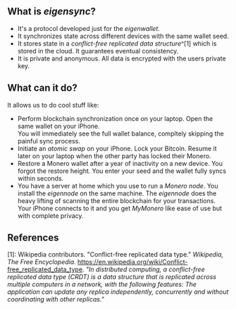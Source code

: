 ## What is _eigensync_?

- It's a protocol developed just for the _eigenwallet_.
- It synchronizes state across different devices with the same wallet seed.
- It stores state in a _conflict-free replicated data structure_^[1] which is
  stored in the cloud. It guarantees eventual consistency.
- It is private and anonymous. All data is encrypted with the users private key.

## What can it do?

It allows us to do cool stuff like:

- Perform blockchain synchronization once on your laptop. Open the same wallet
  on your iPhone. <br>You will immediately see the full wallet balance,
  compltely skipping the painful sync process.
- Initiate an _atomic swap_ on your iPhone. Lock your Bitcoin. Resume it later
  on your laptop when the other party has locked their Monero.
- Restore a Monero wallet after a year of inactivity on a new device. You forgot
  the restore height. You enter your seed and the wallet fully syncs within
  seconds.
- You have a server at home which you use to run a _Monero node_. You install
  the _eigennode_ on the same machine. The _eigennode_ does the heavy lifting of
  scanning the entire blockchain for your transactions. Your iPhone connects to
  it and you get _MyMonero_ like ease of use but with complete privacy.

## References

[1]: Wikipedia contributors. "Conflict-free replicated data type." _Wikipedia,
The Free Encyclopedia_.
https://en.wikipedia.org/wiki/Conflict-free_replicated_data_type. _"In
distributed computing, a conflict-free replicated data type (CRDT) is a data
structure that is replicated across multiple computers in a network, with the
following features: The application can update any replica independently,
concurrently and without coordinating with other replicas."_
